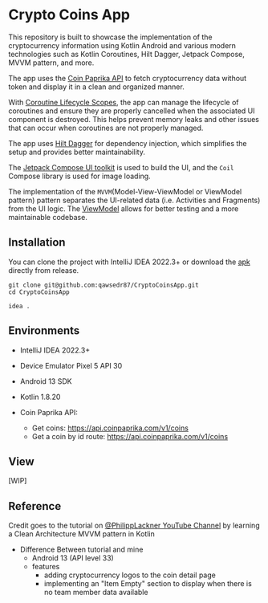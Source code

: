 # Crypto Coins App
This repository is built to showcase the implementation of the cryptocurrency information using Kotlin Android and various modern technologies such as Kotlin Coroutines, Hilt Dagger, Jetpack Compose, MVVM pattern, and more.

The app uses the [Coin Paprika API](https://coinpaprika.com/) to fetch cryptocurrency data without token and display it in a clean and organized manner.

With [Coroutine Lifecycle Scopes](https://developer.android.com/topic/libraries/architecture/coroutines), the app can manage the lifecycle of coroutines and
ensure they are properly cancelled when the associated UI component is destroyed. This helps prevent memory leaks and other issues that can occur when coroutines are not properly managed.

The app uses [Hilt Dagger](https://developer.android.com/training/dependency-injection/hilt-android) for dependency injection, which simplifies the setup and provides better maintainability.

The [Jetpack Compose UI toolkit](https://developer.android.com/jetpack/compose) is used to build the UI, and the `Coil` Compose library is used for image loading.

The implementation of the `MVVM`(Model-View-ViewModel or ViewModel pattern) pattern separates the UI-related data (i.e. Activities and Fragments) from the UI logic. The 
[ViewModel](https://developer.android.com/topic/libraries/architecture/viewmodel?gclid=Cj0KCQiA7qP9BRCLARIsABDaZzhDtIsNoyAcuVYiA3F3smhaKd4THplNIp1nDr-KGB_XWkzZxiIvrVAaAjYKEALw_wcB&gclsrc=aw.ds) allows for better testing and a more maintainable codebase.


## Installation
You can clone the project with IntelliJ IDEA 2022.3+ or download the [apk](https://github.com/qawsedr87/CryptoCoinsApp/releases/tag/1.0.0) directly from release. 

```shell
git clone git@github.com:qawsedr87/CryptoCoinsApp.git
cd CryptoCoinsApp

idea . 
```

## Environments 

- IntelliJ IDEA 2022.3+
- Device Emulator Pixel 5 API 30 
- Android 13 SDK 
- Kotlin 1.8.20
- Coin Paprika API:

  - Get coins: https://api.coinpaprika.com/v1/coins
  - Get a coin by id route: https://api.coinpaprika.com/v1/coins


## View 
[WIP]

## Reference 
Credit goes to the tutorial on [@PhilippLackner YouTube Channel](https://www.youtube.com/@PhilippLackner) by learning a Clean Architecture MVVM pattern in Kotlin 

- Difference Between tutorial and mine
  - Android 13 (API level 33)
  - features
    - adding cryptocurrency logos to the coin detail page
    - implementing an "Item Empty" section to display when there is no team member data available
